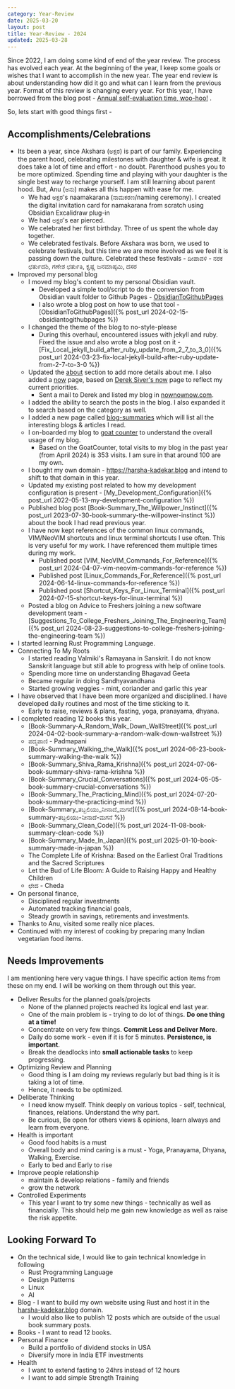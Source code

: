 ```yaml
---
category: Year-Review
date: 2025-03-20
layout: post
title: Year-Review - 2024
updated: 2025-03-28
---
```


Since 2022, I am doing some kind of end of the year review. The process has evolved each year. At the beginning of the year, I keep some goals or wishes that I want to accomplish in the new year. The year end review is about understanding how did it go and what can I learn from the previous year. Format of this review is changing every year. For this year, I have borrowed from the blog post - [Annual self-evaluation time, woo-hoo!](https://blog.plover.com/misc/evaluation.html) . 

So, lets start with good things first -
## Accomplishments/Celebrations
- Its been a year, since Akshara (ಅಕ್ಷರ) is part of our family. Experiencing the parent hood, celebrating milestones with daughter & wife is great. It does take a lot of time and effort - no doubt. Parenthood pushes you to  be more optimized. Spending time and playing with your daughter is the single best way to recharge yourself. I am still learning about parent hood. But, Anu (ಅನು) makes all this happen with ease for me.
	- We had ಅಕ್ಷರ's naamakarana (ನಾಮಕರಣ/naming ceremony). I created the digital invitation card for namakarana from scratch using Obsidian Excalidraw plug-in
	- We had ಅಕ್ಷರ's ear pierced. 
	- We celebrated her first birthday. Three of us spent the whole day together.
	- We celebrated festivals. Before Akshara was born, we used to celebrate festivals, but this time we are more involved as we feel it is passing down the culture. Celebrated these festivals -  ದೀಪಾವಳಿ - ನರಕ ಛತು೯ದಶಿ, ಗಣೇಶ ಛತು೯ತಿ, ಕೃ಼ಷ್ಣ ಜನಮಾಷ್ಠಮಿ, ದಸರ
- Improved my personal blog
	- I moved my blog's content to my personal Obsidian vault.
		- Developed a simple tool/script to do the conversion from Obsidian vault folder to Github Pages - [ObsidianToGithubPages](https://github.com/harsha-kadekar/ObsidianToGithubPages) 
		- I also wrote a blog post on how to use that tool - [ObsidianToGithubPages]({% post_url 2024-02-15-obsidiantogithubpages %})
	- I changed the theme of the blog to no-style-please
		- During this overhaul, encountered issues with jekyll and ruby. Fixed the issue and also wrote a blog post on it - [Fix_Local_jekyll_build_after_ruby_update_from_2_7_to_3_0]({% post_url 2024-03-23-fix-local-jekyll-build-after-ruby-update-from-2-7-to-3-0 %})
	- Updated the [about](https://www.harsha-kadekar.blog/about) section to add more details about me. I also added a [now](https://www.harsha-kadekar.blog/now) page, based on [Derek Siver's now](https://sive.rs/now2) page to reflect my current priorities. 
		- Sent a mail to Derek and listed my blog in [nownownow.com](https://nownownow.com).
	- I added the ability to search the posts in the blog. I also expanded it to search based on the category as well.
	- I added a new page called [blog-summaries](https://www.harsha-kadekar.blog/blog-summaries.html) which will list all the interesting blogs & articles I read.
	- I on-boarded my blog to [goat counter](https://www.goatcounter.com) to understand the overall usage of my blog.
		- Based on the GoatCounter, total visits to my blog in the past year (from April 2024) is 353 visits. I am sure in that around 100 are my own. 
	- I bought my own domain - https://harsha-kadekar.blog and intend to shift to that domain in this year.
	- Updated my existing post related to how my development configuration is present -  [My_Development_Configuration]({% post_url 2022-05-13-my-development-configuration %})
	- Published blog post [Book-Summary_The_Willpower_Instinct]({% post_url 2023-07-30-book-summary-the-willpower-instinct %}) about the book I had read previous year.
	- I have now kept references of the common linux commands, VIM/NeoVIM shortcuts and linux terminal shortcuts I use often. This is very useful for my work. I have referenced them multiple times during my work.
		- Published post [VIM_NeoVIM_Commands_For_Reference]({% post_url 2024-04-07-vim-neovim-commands-for-reference %})
		- Published post [Linux_Commands_For_Reference]({% post_url 2024-06-14-linux-commands-for-reference %})
		- Published post [Shortcut_Keys_For_Linux_Terminal]({% post_url 2024-07-15-shortcut-keys-for-linux-terminal %})
	- Posted a blog on Advice to Freshers joining a new software development team - [Suggestions_To_College_Freshers_Joining_The_Engineering_Team]({% post_url 2024-08-23-suggestions-to-college-freshers-joining-the-engineering-team %})
- I started learning Rust Programming Language. 
- Connecting To My Roots
	- I started reading Valmiki's Ramayana in Sanskrit. I do not know Sanskrit language but still able to progress with help of online tools. 
	- Spending more time on understanding Bhagavad Geeta
	- Became regular in doing Sandhyavandhana
	- Started growing veggies - mint, coriander and garlic this year
- I have observed that I have been more organized and disciplined. I have developed daily routines and most of the time sticking to it.
	- Early to raise, reviews & plans, fasting, yoga, pranayama, dhyana.
- I completed reading 12 books this year.
	- [Book-Summary-A_Random_Walk_Down_WallStreet]({% post_url 2024-04-02-book-summary-a-random-walk-down-wallstreet %})
	- ಪದ್ಮಪಾಣಿ - Padmapani
	- [Book-Summary_Walking_the_Walk]({% post_url 2024-06-23-book-summary-walking-the-walk %})
	- [Book-Summary_Shiva_Rama_Krishna]({% post_url 2024-07-06-book-summary-shiva-rama-krishna %})
	- [Book-Summary_Crucial_Conversations]({% post_url 2024-05-05-book-summary-crucial-conversations %})
	- [Book-Summary_The_Practicing_Mind]({% post_url 2024-07-20-book-summary-the-practicing-mind %})
	-  [Book-Summary_ತಬ್ಬಲಿಯು_ನೀನಾದೆ_ಮಗನೆ]({% post_url 2024-08-14-book-summary-ತಬ್ಬಲಿಯು-ನೀನಾದೆ-ಮಗನೆ %})
	- [Book-Summary_Clean_Code]({% post_url 2024-11-08-book-summary-clean-code %})
	- [Book-Summary_Made_In_Japan]({% post_url 2025-01-10-book-summary-made-in-japan %})
	- The Complete Life of Krishna: Based on the Earliest Oral Traditions and the Sacred Scriptures
	- Let the Bud of Life Bloom: A Guide to Raising Happy and Healthy Children
	- ಛೇದ - Cheda
- On personal finance,
	- Disciplined regular investments
	- Automated tracking financial goals, 
	- Steady growth in savings, retirements and investments. 
- Thanks to Anu, visited some really nice places.
- Continued with my interest of cooking by preparing many Indian vegetarian food items.

## Needs Improvements

I am mentioning here very vague things. I have specific action items from these on my end. I will be working on them through out this year.

- Deliver Results for the planned goals/projects
	- None of the planned projects reached its logical end last year. 
	- One of the main problem is - trying to do lot of things. **Do one thing at a time!** 
	- Concentrate on very few things. **Commit Less and Deliver More**.
	- Daily do some work - even if it is for 5 minutes. **Persistence, is important**.
	- Break the deadlocks into **small actionable tasks** to keep progressing.
- Optimizing Review and Planning
	- Good thing is I am doing my reviews regularly but bad thing is it is taking a lot of time. 
	- Hence, it needs to be optimized.
- Deliberate Thinking
	- I need know myself. Think deeply on various topics - self, technical, finances, relations. Understand the why part.
	- Be curious, Be open for others views & opinions, learn always and learn from everyone.
- Health is important
	- Good food habits is a must
	- Overall body and mind caring is a must - Yoga, Pranayama, Dhyana, Walking, Exercise.
	- Early to bed and Early to rise 
- Improve people relationship
	- maintain & develop relations - family and friends
	- grow the network
- Controlled Experiments
	- This year I want to try some new things - technically as well as financially. This should help me gain new knowledge as well as raise the risk appetite. 

## Looking Forward To
- On the technical side, I would like to gain technical knowledge in following
	- Rust Programming Language
	- Design Patterns
	- Linux
	- AI
- Blog - I want to build my own website using Rust and host it in the [harsha-kadekar.blog](https://www.harsha-kadekar.blog) domain.
	- I would also like to publish 12 posts which are outside of the usual book summary posts.
- Books - I want to read 12 books.
- Personal Finance
	- Build a portfolio of dividend stocks in USA
	- Diversify more in India ETF investments
- Health
	- I want to extend fasting to 24hrs instead of 12 hours
	- I want to add simple Strength Training